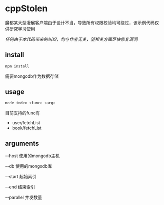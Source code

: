 cppStolen
=======================

魔都某大型漫展客户端由于设计不当，导致所有权限校验均可绕过，该示例代码仅供研究学习使用

*任何由于本代码带来的纠纷，均与作者无关，望相关方面尽快修复漏洞*

install
-----------------------
```bash
npm install
```

需要mongodb作为数据存储

usage
-----------------------
```bash
node index <func> <arg>
```

目前支持的func有

- user/fetchList
- book/fetchList

arguments
-----------------------
--host 使用的mongodb主机

--db 使用的mongodb库

--start 起始索引

--end 结束索引

--parallel 并发数量
